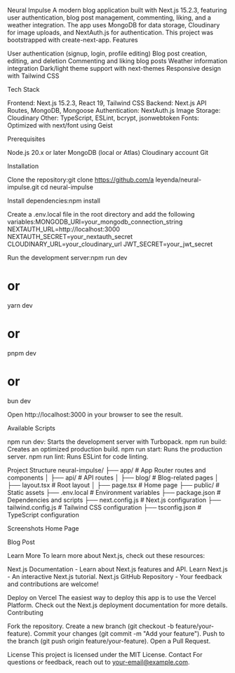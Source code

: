 Neural Impulse
A modern blog application built with Next.js 15.2.3, featuring user authentication, blog post management, commenting, liking, and a weather integration. The app uses MongoDB for data storage, Cloudinary for image uploads, and NextAuth.js for authentication. This project was bootstrapped with create-next-app.
Features

User authentication (signup, login, profile editing)
Blog post creation, editing, and deletion
Commenting and liking blog posts
Weather information integration
Dark/light theme support with next-themes
Responsive design with Tailwind CSS

Tech Stack

Frontend: Next.js 15.2.3, React 19, Tailwind CSS
Backend: Next.js API Routes, MongoDB, Mongoose
Authentication: NextAuth.js
Image Storage: Cloudinary
Other: TypeScript, ESLint, bcrypt, jsonwebtoken
Fonts: Optimized with next/font using Geist

Prerequisites

Node.js 20.x or later
MongoDB (local or Atlas)
Cloudinary account
Git

Installation

Clone the repository:git clone https://github.com/a leyenda/neural-impulse.git
cd neural-impulse

Install dependencies:npm install

Create a .env.local file in the root directory and add the following variables:MONGODB_URI=your_mongodb_connection_string
NEXTAUTH_URL=http://localhost:3000
NEXTAUTH_SECRET=your_nextauth_secret
CLOUDINARY_URL=your_cloudinary_url
JWT_SECRET=your_jwt_secret

Run the development server:npm run dev

# or

yarn dev

# or

pnpm dev

# or

bun dev

Open http://localhost:3000 in your browser to see the result.

Available Scripts

npm run dev: Starts the development server with Turbopack.
npm run build: Creates an optimized production build.
npm run start: Runs the production server.
npm run lint: Runs ESLint for code linting.

Project Structure
neural-impulse/
├── app/ # App Router routes and components
│ ├── api/ # API routes
│ ├── blog/ # Blog-related pages
│ ├── layout.tsx # Root layout
│ ├── page.tsx # Home page
├── public/ # Static assets
├── .env.local # Environment variables
├── package.json # Dependencies and scripts
├── next.config.js # Next.js configuration
├── tailwind.config.js # Tailwind CSS configuration
├── tsconfig.json # TypeScript configuration

Screenshots
Home Page

Blog Post

Learn More
To learn more about Next.js, check out these resources:

Next.js Documentation - Learn about Next.js features and API.
Learn Next.js - An interactive Next.js tutorial.
Next.js GitHub Repository - Your feedback and contributions are welcome!

Deploy on Vercel
The easiest way to deploy this app is to use the Vercel Platform. Check out the Next.js deployment documentation for more details.
Contributing

Fork the repository.
Create a new branch (git checkout -b feature/your-feature).
Commit your changes (git commit -m "Add your feature").
Push to the branch (git push origin feature/your-feature).
Open a Pull Request.

License
This project is licensed under the MIT License.
Contact
For questions or feedback, reach out to your-email@example.com.
